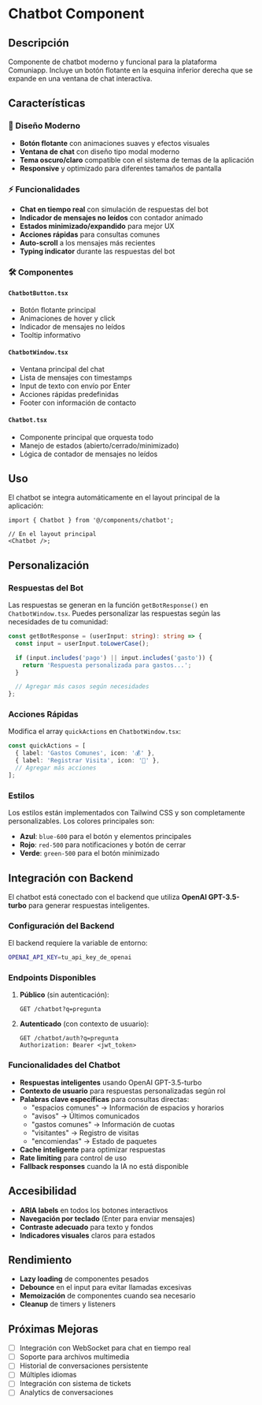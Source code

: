 # Chatbot Component

## Descripción

Componente de chatbot moderno y funcional para la plataforma Comuniapp. Incluye un botón flotante en la esquina inferior derecha que se expande en una ventana de chat interactiva.

## Características

### 🎨 Diseño Moderno

- **Botón flotante** con animaciones suaves y efectos visuales
- **Ventana de chat** con diseño tipo modal moderno
- **Tema oscuro/claro** compatible con el sistema de temas de la aplicación
- **Responsive** y optimizado para diferentes tamaños de pantalla

### ⚡ Funcionalidades

- **Chat en tiempo real** con simulación de respuestas del bot
- **Indicador de mensajes no leídos** con contador animado
- **Estados minimizado/expandido** para mejor UX
- **Acciones rápidas** para consultas comunes
- **Auto-scroll** a los mensajes más recientes
- **Typing indicator** durante las respuestas del bot

### 🛠️ Componentes

#### `ChatbotButton.tsx`

- Botón flotante principal
- Animaciones de hover y click
- Indicador de mensajes no leídos
- Tooltip informativo

#### `ChatbotWindow.tsx`

- Ventana principal del chat
- Lista de mensajes con timestamps
- Input de texto con envío por Enter
- Acciones rápidas predefinidas
- Footer con información de contacto

#### `Chatbot.tsx`

- Componente principal que orquesta todo
- Manejo de estados (abierto/cerrado/minimizado)
- Lógica de contador de mensajes no leídos

## Uso

El chatbot se integra automáticamente en el layout principal de la aplicación:

```tsx
import { Chatbot } from '@/components/chatbot';

// En el layout principal
<Chatbot />;
```

## Personalización

### Respuestas del Bot

Las respuestas se generan en la función `getBotResponse()` en `ChatbotWindow.tsx`. Puedes personalizar las respuestas según las necesidades de tu comunidad:

```typescript
const getBotResponse = (userInput: string): string => {
  const input = userInput.toLowerCase();

  if (input.includes('pago') || input.includes('gasto')) {
    return 'Respuesta personalizada para gastos...';
  }

  // Agregar más casos según necesidades
};
```

### Acciones Rápidas

Modifica el array `quickActions` en `ChatbotWindow.tsx`:

```typescript
const quickActions = [
  { label: 'Gastos Comunes', icon: '💰' },
  { label: 'Registrar Visita', icon: '👥' },
  // Agregar más acciones
];
```

### Estilos

Los estilos están implementados con Tailwind CSS y son completamente personalizables. Los colores principales son:

- **Azul**: `blue-600` para el botón y elementos principales
- **Rojo**: `red-500` para notificaciones y botón de cerrar
- **Verde**: `green-500` para el botón minimizado

## Integración con Backend

El chatbot está conectado con el backend que utiliza **OpenAI GPT-3.5-turbo** para generar respuestas inteligentes.

### Configuración del Backend

El backend requiere la variable de entorno:

```bash
OPENAI_API_KEY=tu_api_key_de_openai
```

### Endpoints Disponibles

1. **Público** (sin autenticación):

   ```
   GET /chatbot?q=pregunta
   ```

2. **Autenticado** (con contexto de usuario):
   ```
   GET /chatbot/auth?q=pregunta
   Authorization: Bearer <jwt_token>
   ```

### Funcionalidades del Chatbot

- **Respuestas inteligentes** usando OpenAI GPT-3.5-turbo
- **Contexto de usuario** para respuestas personalizadas según rol
- **Palabras clave específicas** para consultas directas:
  - "espacios comunes" → Información de espacios y horarios
  - "avisos" → Últimos comunicados
  - "gastos comunes" → Información de cuotas
  - "visitantes" → Registro de visitas
  - "encomiendas" → Estado de paquetes
- **Cache inteligente** para optimizar respuestas
- **Rate limiting** para control de uso
- **Fallback responses** cuando la IA no está disponible

## Accesibilidad

- **ARIA labels** en todos los botones interactivos
- **Navegación por teclado** (Enter para enviar mensajes)
- **Contraste adecuado** para texto y fondos
- **Indicadores visuales** claros para estados

## Rendimiento

- **Lazy loading** de componentes pesados
- **Debounce** en el input para evitar llamadas excesivas
- **Memoización** de componentes cuando sea necesario
- **Cleanup** de timers y listeners

## Próximas Mejoras

- [ ] Integración con WebSocket para chat en tiempo real
- [ ] Soporte para archivos multimedia
- [ ] Historial de conversaciones persistente
- [ ] Múltiples idiomas
- [ ] Integración con sistema de tickets
- [ ] Analytics de conversaciones
